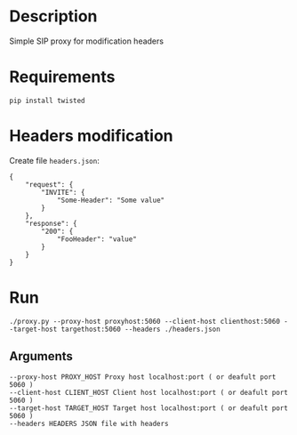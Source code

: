 # Description
Simple SIP proxy for modification headers

# Requirements
`pip install twisted`

# Headers modification
Create file `headers.json`:

    {
        "request": { 
            "INVITE": {
                "Some-Header": "Some value"
            }
        },
        "response": {
            "200": {
                "FooHeader": "value"
            }
        }
    }

# Run
`./proxy.py --proxy-host proxyhost:5060 --client-host clienthost:5060 --target-host targethost:5060 --headers ./headers.json`

## Arguments

    --proxy-host PROXY_HOST Proxy host localhost:port ( or deafult port 5060 )
    --client-host CLIENT_HOST Client host localhost:port ( or deafult port 5060 )
    --target-host TARGET_HOST Target host localhost:port ( or deafult port 5060 )
    --headers HEADERS JSON file with headers
